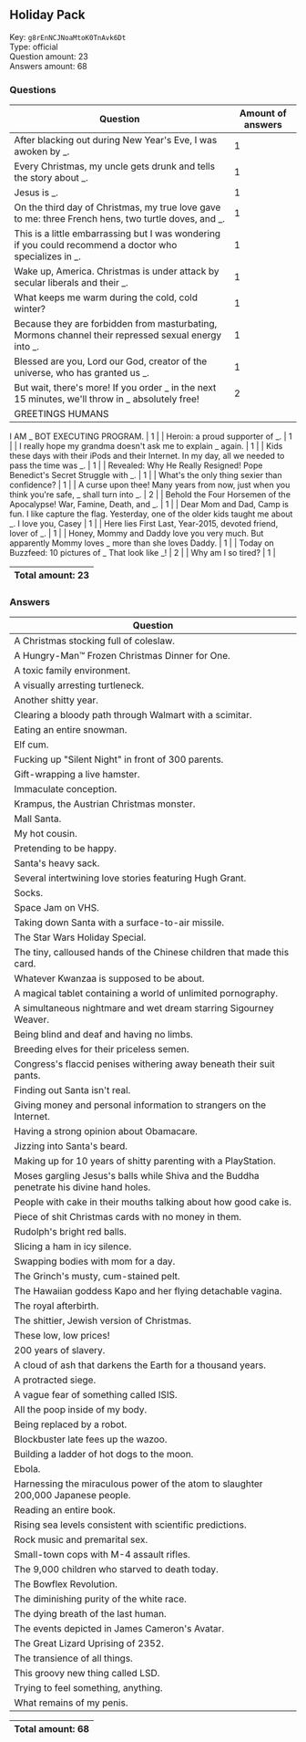 ## Holiday Pack
Key: `g8rEnNCJNoaMtoK0TnAvk6Dt`  
Type: official  
Question amount: 23  
Answers amount: 68
### Questions
| Question | Amount of answers |
|---|---|
| After blacking out during New Year's Eve, I was awoken by _. | 1 |
| Every Christmas, my uncle gets drunk and tells the story about _. | 1 |
| Jesus is _. | 1 |
| On the third day of Christmas, my true love gave to me: three French hens, two turtle doves, and _. | 1 |
| This is a little embarrassing but I was wondering if you could recommend a doctor who specializes in _. | 1 |
| Wake up, America. Christmas is under attack by secular liberals and their _. | 1 |
| What keeps me warm during the cold, cold winter? | 1 |
| Because they are forbidden from masturbating, Mormons channel their repressed sexual energy into _. | 1 |
| Blessed are you, Lord our God, creator of the universe, who has granted us _. | 1 |
| But wait, there's more! If you order _ in the next 15 minutes, we'll throw in _ absolutely free! | 2 |
| GREETINGS HUMANS
I AM _ BOT
EXECUTING PROGRAM. | 1 |
| Heroin: a proud supporter of _. | 1 |
| I really hope my grandma doesn't ask me to explain _ again. | 1 |
| Kids these days with their iPods and their Internet. In my day, all we needed to pass the time was _. | 1 |
| Revealed: Why He Really Resigned! Pope Benedict's Secret Struggle with _. | 1 |
| What's the only thing sexier than confidence? | 1 |
| A curse upon thee! Many years from now, just when you think you're safe, _ shall turn into _. | 2 |
| Behold the Four Horsemen of the Apocalypse! War, Famine, Death, and _. | 1 |
| Dear Mom and Dad, Camp is fun. I like capture the flag. Yesterday, one of the older kids taught me about _. I love you, Casey | 1 |
| Here lies First Last, Year-2015, devoted friend, lover of _. | 1 |
| Honey, Mommy and Daddy love you very much. But apparently Mommy loves _ more than she loves Daddy. | 1 |
| Today on Buzzfeed: 10 pictures of _ That look like _! | 2 |
| Why am I so tired? | 1 |

|Total amount: 23|
|---|

### Answers
| Question |
|---|
| A Christmas stocking full of coleslaw. |
| A Hungry-Man™ Frozen Christmas Dinner for One. |
| A toxic family environment. |
| A visually arresting turtleneck. |
| Another shitty year. |
| Clearing a bloody path through Walmart with a scimitar. |
| Eating an entire snowman. |
| Elf cum. |
| Fucking up "Silent Night" in front of 300 parents. |
| Gift-wrapping a live hamster. |
| Immaculate conception. |
| Krampus, the Austrian Christmas monster. |
| Mall Santa. |
| My hot cousin. |
| Pretending to be happy. |
| Santa's heavy sack. |
| Several intertwining love stories featuring Hugh Grant. |
| Socks. |
| Space Jam on VHS. |
| Taking down Santa with a surface-to-air missile. |
| The Star Wars Holiday Special. |
| The tiny, calloused hands of the Chinese children that made this card. |
| Whatever Kwanzaa is supposed to be about. |
| A magical tablet containing a world of unlimited pornography. |
| A simultaneous nightmare and wet dream starring Sigourney Weaver. |
| Being blind and deaf and having no limbs. |
| Breeding elves for their priceless semen. |
| Congress's flaccid penises withering away beneath their suit pants. |
| Finding out Santa isn't real. |
| Giving money and personal information to strangers on the Internet. |
| Having a strong opinion about Obamacare. |
| Jizzing into Santa's beard. |
| Making up for 10 years of shitty parenting with a PlayStation. |
| Moses gargling Jesus's balls while Shiva and the Buddha penetrate his divine hand holes. |
| People with cake in their mouths talking about how good cake is. |
| Piece of shit Christmas cards with no money in them. |
| Rudolph's bright red balls. |
| Slicing a ham in icy silence. |
| Swapping bodies with mom for a day. |
| The Grinch's musty, cum-stained pelt. |
| The Hawaiian goddess Kapo and her flying detachable vagina. |
| The royal afterbirth. |
| The shittier, Jewish version of Christmas. |
| These low, low prices! |
| 200 years of slavery. |
| A cloud of ash that darkens the Earth for a thousand years. |
| A protracted siege. |
| A vague fear of something called ISIS. |
| All the poop inside of my body. |
| Being replaced by a robot. |
| Blockbuster late fees up the wazoo. |
| Building a ladder of hot dogs to the moon. |
| Ebola. |
| Harnessing the miraculous power of the atom to slaughter 200,000 Japanese people. |
| Reading an entire book. |
| Rising sea levels consistent with scientific predictions. |
| Rock music and premarital sex. |
| Small-town cops with M-4 assault rifles. |
| The 9,000 children who starved to death today. |
| The Bowflex Revolution. |
| The diminishing purity of the white race. |
| The dying breath of the last human. |
| The events depicted in James Cameron's Avatar. |
| The Great Lizard Uprising of 2352. |
| The transience of all things. |
| This groovy new thing called LSD. |
| Trying to feel something, anything. |
| What remains of my penis. |

|Total amount: 68|
|---|